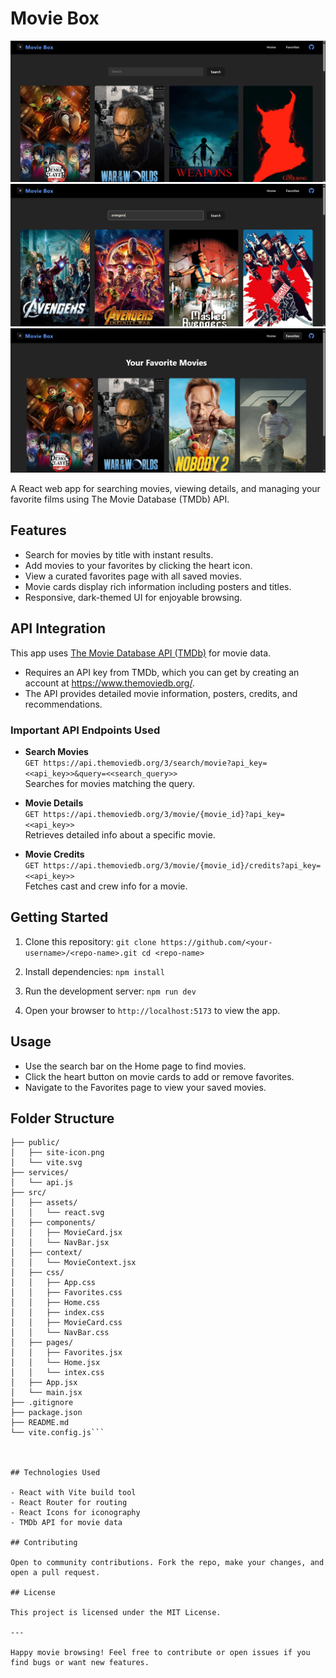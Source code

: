 # Movie Box

![Home Page](./images/home-page.png)  
![Search Page](./images/search-page.png)  
![Favorite Movies Page](./images/favorite-page.png)  

A React web app for searching movies, viewing details, and managing your favorite films using The Movie Database (TMDb) API.

## Features

- Search for movies by title with instant results.
- Add movies to your favorites by clicking the heart icon.
- View a curated favorites page with all saved movies.
- Movie cards display rich information including posters and titles.
- Responsive, dark-themed UI for enjoyable browsing.

## API Integration

This app uses [The Movie Database API (TMDb)](https://www.themoviedb.org/documentation/api) for movie data.

- Requires an API key from TMDb, which you can get by creating an account at https://www.themoviedb.org/.
- The API provides detailed movie information, posters, credits, and recommendations.

### Important API Endpoints Used

- **Search Movies**  
  `GET https://api.themoviedb.org/3/search/movie?api_key=<<api_key>>&query=<<search_query>>`  
  Searches for movies matching the query.

- **Movie Details**  
  `GET https://api.themoviedb.org/3/movie/{movie_id}?api_key=<<api_key>>`  
  Retrieves detailed info about a specific movie.

- **Movie Credits**  
  `GET https://api.themoviedb.org/3/movie/{movie_id}/credits?api_key=<<api_key>>`  
  Fetches cast and crew info for a movie.

## Getting Started

1. Clone this repository:
`git clone https://github.com/<your-username>/<repo-name>.git
cd <repo-name>`


2. Install dependencies:
`npm install`


3. Run the development server:
`npm run dev`


4. Open your browser to `http://localhost:5173` to view the app.

## Usage

- Use the search bar on the Home page to find movies.
- Click the heart button on movie cards to add or remove favorites.
- Navigate to the Favorites page to view your saved movies.

## Folder Structure
```my-movie-app/
├── public/
│   ├── site-icon.png
│   └── vite.svg
├── services/
│   └── api.js
├── src/
│   ├── assets/
│   │   └── react.svg
│   ├── components/
│   │   ├── MovieCard.jsx
│   │   └── NavBar.jsx
│   ├── context/
│   │   └── MovieContext.jsx
│   ├── css/
│   │   ├── App.css
│   │   ├── Favorites.css
│   │   ├── Home.css
│   │   ├── index.css
│   │   ├── MovieCard.css
│   │   └── NavBar.css
│   ├── pages/
│   │   ├── Favorites.jsx
│   │   └── Home.jsx
│   │   └── intex.css
│   ├── App.jsx
│   └── main.jsx
├── .gitignore
├── package.json
├── README.md
└── vite.config.js```



## Technologies Used

- React with Vite build tool  
- React Router for routing  
- React Icons for iconography  
- TMDb API for movie data  

## Contributing

Open to community contributions. Fork the repo, make your changes, and open a pull request.

## License

This project is licensed under the MIT License.

---

Happy movie browsing! Feel free to contribute or open issues if you find bugs or want new features.


